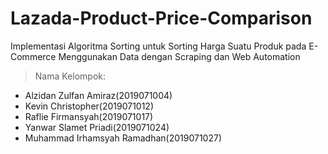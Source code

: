 # Lazada-Product-Price-Comparison
Implementasi Algoritma Sorting untuk Sorting Harga Suatu Produk pada E-Commerce Menggunakan Data dengan Scraping dan Web Automation

> Nama Kelompok:
- Alzidan Zulfan Amiraz(2019071004)
- Kevin Christopher(2019071012) 
- Raflie Firmansyah(2019071017)
- Yanwar Slamet Priadi(2019071024) 
- Muhammad Irhamsyah Ramadhan(2019071027) 
